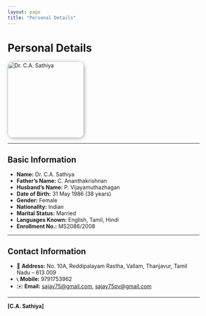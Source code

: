 ```yaml
---
layout: page
title: "Personal Details"
---
```


# Personal Details

<img src="assets/images/photo.jpg" alt="Dr. C.A. Sathiya" width="200" style="border-radius: 15px; box-shadow: 2px 2px 10px rgba(0,0,0,0.3);">

---

## Basic Information
- **Name:** Dr. C.A. Sathiya  
- **Father’s Name:** C. Ananthakrishnan  
- **Husband’s Name:** P. Vijayamuthazhagan  
- **Date of Birth:** 31 May 1986 (38 years)  
- **Gender:** Female  
- **Nationality:** Indian  
- **Marital Status:** Married  
- **Languages Known:** English, Tamil, Hindi  
- **Enrollment No.:** MS2086/2008  

---

## Contact Information
- 📍 **Address:** No. 10A, Reddipalayam Rastha, Vallam, Thanjavur, Tamil Nadu – 613 009  
- 📞 **Mobile:** 9791753962  
- ✉️ **Email:** [sajay75@gmail.com](mailto:sajay75@gmail.com), [sajay75pv@gmail.com](mailto:sajay75pv@gmail.com)  

---



**[C.A. Sathiya]**
